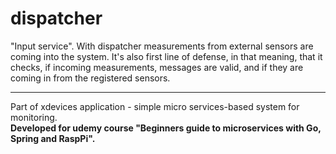 # dispatcher

"Input service". With dispatcher measurements from external sensors are coming into the system. It's also first line of defense, in that meaning, that it checks, if incoming measurements, messages are valid, and if they are coming in from the registered sensors. 

---

Part of xdevices application - simple micro services-based system for monitoring. <br/>
**Developed for udemy course "Beginners guide to microservices with Go, Spring and RaspPi".**
